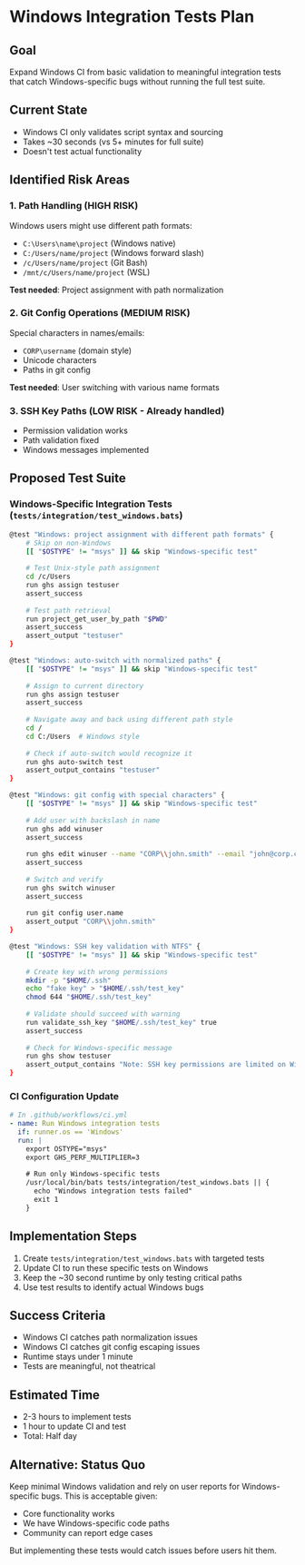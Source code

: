 # Windows Integration Tests Plan

## Goal
Expand Windows CI from basic validation to meaningful integration tests that catch Windows-specific bugs without running the full test suite.

## Current State
- Windows CI only validates script syntax and sourcing
- Takes ~30 seconds (vs 5+ minutes for full suite)
- Doesn't test actual functionality

## Identified Risk Areas

### 1. Path Handling (HIGH RISK)
Windows users might use different path formats:
- `C:\Users\name\project` (Windows native)
- `C:/Users/name/project` (Windows forward slash)
- `/c/Users/name/project` (Git Bash)
- `/mnt/c/Users/name/project` (WSL)

**Test needed**: Project assignment with path normalization

### 2. Git Config Operations (MEDIUM RISK)
Special characters in names/emails:
- `CORP\username` (domain style)
- Unicode characters
- Paths in git config

**Test needed**: User switching with various name formats

### 3. SSH Key Paths (LOW RISK - Already handled)
- Permission validation works
- Path validation fixed
- Windows messages implemented

## Proposed Test Suite

### Windows-Specific Integration Tests (`tests/integration/test_windows.bats`)

```bash
@test "Windows: project assignment with different path formats" {
    # Skip on non-Windows
    [[ "$OSTYPE" != "msys" ]] && skip "Windows-specific test"
    
    # Test Unix-style path assignment
    cd /c/Users
    run ghs assign testuser
    assert_success
    
    # Test path retrieval
    run project_get_user_by_path "$PWD"
    assert_success
    assert_output "testuser"
}

@test "Windows: auto-switch with normalized paths" {
    [[ "$OSTYPE" != "msys" ]] && skip "Windows-specific test"
    
    # Assign to current directory
    run ghs assign testuser
    assert_success
    
    # Navigate away and back using different path style
    cd /
    cd C:/Users  # Windows style
    
    # Check if auto-switch would recognize it
    run ghs auto-switch test
    assert_output_contains "testuser"
}

@test "Windows: git config with special characters" {
    [[ "$OSTYPE" != "msys" ]] && skip "Windows-specific test"
    
    # Add user with backslash in name
    run ghs add winuser
    assert_success
    
    run ghs edit winuser --name "CORP\\john.smith" --email "john@corp.com"
    assert_success
    
    # Switch and verify
    run ghs switch winuser
    assert_success
    
    run git config user.name
    assert_output "CORP\\john.smith"
}

@test "Windows: SSH key validation with NTFS" {
    [[ "$OSTYPE" != "msys" ]] && skip "Windows-specific test"
    
    # Create key with wrong permissions
    mkdir -p "$HOME/.ssh"
    echo "fake key" > "$HOME/.ssh/test_key"
    chmod 644 "$HOME/.ssh/test_key"
    
    # Validate should succeed with warning
    run validate_ssh_key "$HOME/.ssh/test_key" true
    assert_success
    
    # Check for Windows-specific message
    run ghs show testuser
    assert_output_contains "Note: SSH key permissions are limited on Windows"
}
```

### CI Configuration Update

```yaml
# In .github/workflows/ci.yml
- name: Run Windows integration tests
  if: runner.os == 'Windows'
  run: |
    export OSTYPE="msys"
    export GHS_PERF_MULTIPLIER=3
    
    # Run only Windows-specific tests
    /usr/local/bin/bats tests/integration/test_windows.bats || {
      echo "Windows integration tests failed"
      exit 1
    }
```

## Implementation Steps

1. Create `tests/integration/test_windows.bats` with targeted tests
2. Update CI to run these specific tests on Windows
3. Keep the ~30 second runtime by only testing critical paths
4. Use test results to identify actual Windows bugs

## Success Criteria

- Windows CI catches path normalization issues
- Windows CI catches git config escaping issues  
- Runtime stays under 1 minute
- Tests are meaningful, not theatrical

## Estimated Time

- 2-3 hours to implement tests
- 1 hour to update CI and test
- Total: Half day

## Alternative: Status Quo

Keep minimal Windows validation and rely on user reports for Windows-specific bugs. This is acceptable given:
- Core functionality works
- We have Windows-specific code paths
- Community can report edge cases

But implementing these tests would catch issues before users hit them.
